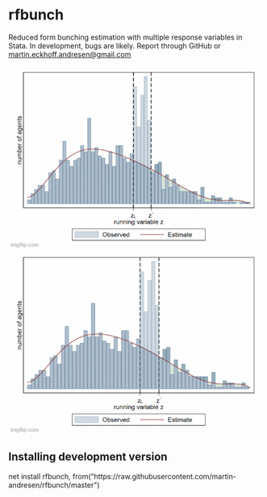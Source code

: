 # rfbunch
Reduced form bunching estimation with multiple response variables in Stata. In development, bugs are likely. Report through GitHub or martin.eckhoff.andresen@gmail.com

![](chetty.gif)
![](oss.gif)

<h2>Installing development version</h2>
net install rfbunch, from("https://raw.githubusercontent.com/martin-andresen/rfbunch/master")
